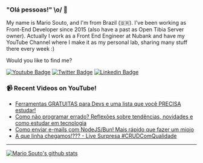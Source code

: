 ### "Olá pessoas!" \o/ 👋

My name is Mario Souto, and I'm from Brazil (🇧🇷). I've been working as Front-End Developer since 2015 (also have a past as Open Tibia Server owner). Actually I work as a Front End Engineer at Nubank and have my YouTube Channel where I make it as my personal lab, sharing many stuff there every week :)

Would you like to find me?

[![Youtube Badge](https://img.shields.io/badge/-Youtube-FF0000?style=flat-square&labelColor=FF0000&logo=youtube&logoColor=white&link=https://youtube.com/c/DevSoutinho)](https://youtube.com/c/DevSoutinho)
[![Twitter Badge](https://img.shields.io/badge/-Twitter-1ca0f1?style=flat-square&labelColor=1ca0f1&logo=twitter&logoColor=white&link=https://twitter.com/omariosouto)](https://twitter.com/omariosouto)
[![Linkedin Badge](https://img.shields.io/badge/-LinkedIn-blue?style=flat-square&logo=Linkedin&logoColor=white&link=https://www.linkedin.com/in/omariosouto)](https://www.linkedin.com/in/omariosouto)

### 📹 Recent Videos on YouTube!

<!-- YOUTUBE:START -->
- [Ferramentas GRATUITAS para Devs e uma lista que você PRECISA estudar!](https://www.youtube.com/watch?v=XCtmlmKx9Lk)
- [Como não programar errado? Reflexões sobre tendências, novidades e como estudar em tecnologia](https://www.youtube.com/watch?v=uI5Qo7lchNM)
- [Como enviar e-mails com NodeJS/Bun! Mais rápido que fazer um miojo](https://www.youtube.com/watch?v=wWQ4gnvS020)
- [A que linha chegamos!??? - Live Surpresa #CRUDComQualidade](https://www.youtube.com/watch?v=sJeQza4ihY8)
<!-- YOUTUBE:END -->

____


[![Mario Souto's github stats](https://github-readme-stats.vercel.app/api?username=omariosouto&theme=dark&show_icons=true&count_private=true)](https://github.com/omariosouto)
